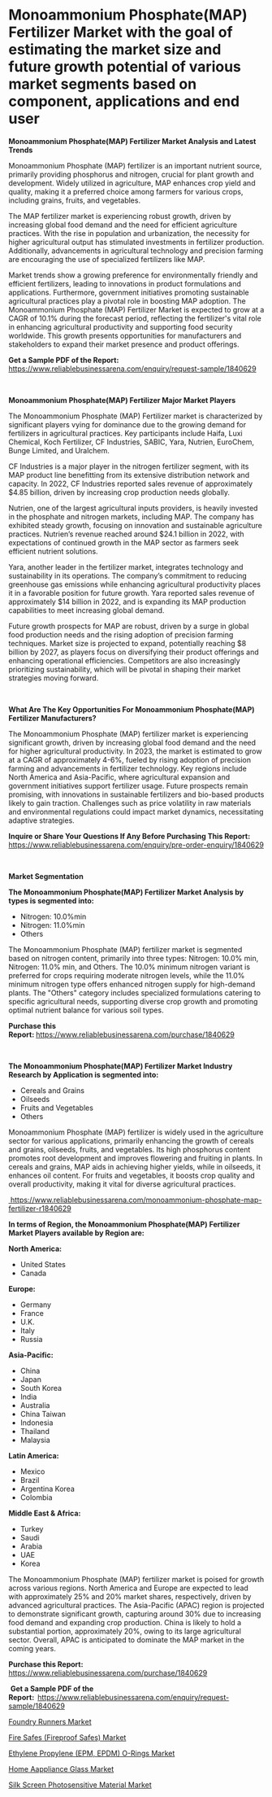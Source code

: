 <p><h1>Monoammonium Phosphate(MAP) Fertilizer Market with the goal of estimating the market size and future growth potential of various market segments based on component, applications and end user</h1></p><p><strong>Monoammonium Phosphate(MAP) Fertilizer Market Analysis and Latest Trends</strong></p>
<p><p>Monoammonium Phosphate (MAP) fertilizer is an important nutrient source, primarily providing phosphorus and nitrogen, crucial for plant growth and development. Widely utilized in agriculture, MAP enhances crop yield and quality, making it a preferred choice among farmers for various crops, including grains, fruits, and vegetables.</p><p>The MAP fertilizer market is experiencing robust growth, driven by increasing global food demand and the need for efficient agriculture practices. With the rise in population and urbanization, the necessity for higher agricultural output has stimulated investments in fertilizer production. Additionally, advancements in agricultural technology and precision farming are encouraging the use of specialized fertilizers like MAP.</p><p>Market trends show a growing preference for environmentally friendly and efficient fertilizers, leading to innovations in product formulations and applications. Furthermore, government initiatives promoting sustainable agricultural practices play a pivotal role in boosting MAP adoption. The Monoammonium Phosphate (MAP) Fertilizer Market is expected to grow at a CAGR of 10.1% during the forecast period, reflecting the fertilizer's vital role in enhancing agricultural productivity and supporting food security worldwide. This growth presents opportunities for manufacturers and stakeholders to expand their market presence and product offerings.</p></p>
<p><strong>Get a Sample PDF of the Report:&nbsp;</strong> <a href="https://www.reliablebusinessarena.com/enquiry/request-sample/1840629?utm_campaign=2195&utm_medium=2&utm_source=Github&utm_content=ia&utm_term=03042025&utm_id=monoammonium-phosphatemap-fertilizer">https://www.reliablebusinessarena.com/enquiry/request-sample/1840629</a></p>
<p>&nbsp;</p>
<p><strong>Monoammonium Phosphate(MAP) Fertilizer Major Market Players</strong></p>
<p><p>The Monoammonium Phosphate (MAP) Fertilizer market is characterized by significant players vying for dominance due to the growing demand for fertilizers in agricultural practices. Key participants include Haifa, Luxi Chemical, Koch Fertilizer, CF Industries, SABIC, Yara, Nutrien, EuroChem, Bunge Limited, and Uralchem.</p><p>CF Industries is a major player in the nitrogen fertilizer segment, with its MAP product line benefitting from its extensive distribution network and capacity. In 2022, CF Industries reported sales revenue of approximately $4.85 billion, driven by increasing crop production needs globally.</p><p>Nutrien, one of the largest agricultural inputs providers, is heavily invested in the phosphate and nitrogen markets, including MAP. The company has exhibited steady growth, focusing on innovation and sustainable agriculture practices. Nutrien’s revenue reached around $24.1 billion in 2022, with expectations of continued growth in the MAP sector as farmers seek efficient nutrient solutions.</p><p>Yara, another leader in the fertilizer market, integrates technology and sustainability in its operations. The company’s commitment to reducing greenhouse gas emissions while enhancing agricultural productivity places it in a favorable position for future growth. Yara reported sales revenue of approximately $14 billion in 2022, and is expanding its MAP production capabilities to meet increasing global demand.</p><p>Future growth prospects for MAP are robust, driven by a surge in global food production needs and the rising adoption of precision farming techniques. Market size is projected to expand, potentially reaching $8 billion by 2027, as players focus on diversifying their product offerings and enhancing operational efficiencies. Competitors are also increasingly prioritizing sustainability, which will be pivotal in shaping their market strategies moving forward.</p></p>
<p>&nbsp;</p>
<p><strong>What Are The Key Opportunities For Monoammonium Phosphate(MAP) Fertilizer Manufacturers?</strong></p>
<p><p>The Monoammonium Phosphate (MAP) fertilizer market is experiencing significant growth, driven by increasing global food demand and the need for higher agricultural productivity. In 2023, the market is estimated to grow at a CAGR of approximately 4-6%, fueled by rising adoption of precision farming and advancements in fertilizer technology. Key regions include North America and Asia-Pacific, where agricultural expansion and government initiatives support fertilizer usage. Future prospects remain promising, with innovations in sustainable fertilizers and bio-based products likely to gain traction. Challenges such as price volatility in raw materials and environmental regulations could impact market dynamics, necessitating adaptive strategies.</p></p>
<p><strong>Inquire or Share Your Questions If Any Before Purchasing This Report:</strong> <a href="https://www.reliablebusinessarena.com/enquiry/pre-order-enquiry/1840629?utm_campaign=2195&utm_medium=2&utm_source=Github&utm_content=ia&utm_term=03042025&utm_id=monoammonium-phosphatemap-fertilizer">https://www.reliablebusinessarena.com/enquiry/pre-order-enquiry/1840629</a></p>
<p>&nbsp;</p>
<p><strong>Market Segmentation</strong></p>
<p><strong>The Monoammonium Phosphate(MAP) Fertilizer Market Analysis by types is segmented into:</strong></p>
<p><ul><li>Nitrogen: 10.0%min</li><li>Nitrogen: 11.0%min</li><li>Others</li></ul></p>
<p><p>The Monoammonium Phosphate (MAP) fertilizer market is segmented based on nitrogen content, primarily into three types: Nitrogen: 10.0% min, Nitrogen: 11.0% min, and Others. The 10.0% minimum nitrogen variant is preferred for crops requiring moderate nitrogen levels, while the 11.0% minimum nitrogen type offers enhanced nitrogen supply for high-demand plants. The "Others" category includes specialized formulations catering to specific agricultural needs, supporting diverse crop growth and promoting optimal nutrient balance for various soil types.</p></p>
<p><strong>Purchase this Report:&nbsp;</strong><a href="https://www.reliablebusinessarena.com/purchase/1840629?utm_campaign=2195&utm_medium=2&utm_source=Github&utm_content=ia&utm_term=03042025&utm_id=monoammonium-phosphatemap-fertilizer">https://www.reliablebusinessarena.com/purchase/1840629</a></p>
<p>&nbsp;</p>
<p><strong>The Monoammonium Phosphate(MAP) Fertilizer Market Industry Research by Application is segmented into:</strong></p>
<p><ul><li>Cereals and Grains</li><li>Oilseeds</li><li>Fruits and Vegetables</li><li>Others</li></ul></p>
<p><p>Monoammonium Phosphate (MAP) fertilizer is widely used in the agriculture sector for various applications, primarily enhancing the growth of cereals and grains, oilseeds, fruits, and vegetables. Its high phosphorus content promotes root development and improves flowering and fruiting in plants. In cereals and grains, MAP aids in achieving higher yields, while in oilseeds, it enhances oil content. For fruits and vegetables, it boosts crop quality and overall productivity, making it vital for diverse agricultural practices.</p></p>
<p><a href="https://www.reliablebusinessarena.com/monoammonium-phosphate-map-fertilizer-r1840629?utm_campaign=2195&utm_medium=2&utm_source=Github&utm_content=ia&utm_term=03042025&utm_id=monoammonium-phosphatemap-fertilizer">&nbsp;https://www.reliablebusinessarena.com/monoammonium-phosphate-map-fertilizer-r1840629</a></p>
<p><strong>In terms of Region, the Monoammonium Phosphate(MAP) Fertilizer Market Players available by Region are:</strong></p>
<p>
    <p> <strong> North America: </strong>
        <ul>
            <li>United States</li>
            <li>Canada</li>
        </ul>
        </p> 
    <p> <strong> Europe: </strong>
        <ul>
            <li>Germany</li>
            <li>France</li>
            <li>U.K.</li>
            <li>Italy</li>
            <li>Russia</li>
        </ul>
        </p> 
    <p> <strong> Asia-Pacific: </strong>
        <ul>
            <li>China</li>
            <li>Japan</li>
            <li>South Korea</li>
            <li>India</li>
            <li>Australia</li>
            <li>China Taiwan</li>
            <li>Indonesia</li>
            <li>Thailand</li>
            <li>Malaysia</li>
        </ul>
        </p> 
    <p> <strong> Latin America: </strong>
        <ul>
            <li>Mexico</li>
            <li>Brazil</li>
            <li>Argentina Korea</li>
            <li>Colombia</li>
        </ul>
        </p> 
    <p> <strong> Middle East & Africa: </strong>
        <ul>
            <li>Turkey</li>
            <li>Saudi</li>
            <li>Arabia</li>
            <li>UAE</li>
            <li>Korea</li>
        </ul>
    </p>
    </p>
<p><p>The Monoammonium Phosphate (MAP) fertilizer market is poised for growth across various regions. North America and Europe are expected to lead with approximately 25% and 20% market shares, respectively, driven by advanced agricultural practices. The Asia-Pacific (APAC) region is projected to demonstrate significant growth, capturing around 30% due to increasing food demand and expanding crop production. China is likely to hold a substantial portion, approximately 20%, owing to its large agricultural sector. Overall, APAC is anticipated to dominate the MAP market in the coming years.</p></p>
<p><strong>Purchase this Report: </strong><a href="https://www.reliablebusinessarena.com/purchase/1840629?utm_campaign=2195&utm_medium=2&utm_source=Github&utm_content=ia&utm_term=03042025&utm_id=monoammonium-phosphatemap-fertilizer">https://www.reliablebusinessarena.com/purchase/1840629</a></p>
<p>&nbsp;<strong>Get a Sample PDF of the Report:&nbsp;&nbsp;</strong><a href="https://www.reliablebusinessarena.com/enquiry/request-sample/1840629?utm_campaign=2195&utm_medium=2&utm_source=Github&utm_content=ia&utm_term=03042025&utm_id=monoammonium-phosphatemap-fertilizer">https://www.reliablebusinessarena.com/enquiry/request-sample/1840629</a></p>
<p><strong></strong></p>
<p><p><a href="https://www.linkedin.com/pulse/market-revenue-growth-forecast-foundry-runners-49-cagr-65jge?utm_campaign=2195&utm_medium=2&utm_source=Github&utm_content=ia&utm_term=03042025&utm_id=monoammonium-phosphatemap-fertilizer">Foundry Runners Market</a></p><p><a href="https://www.linkedin.com/pulse/examining-fire-safes-fireproof-market-globally-latest-trends-9wdke?utm_campaign=2195&utm_medium=2&utm_source=Github&utm_content=ia&utm_term=03042025&utm_id=monoammonium-phosphatemap-fertilizer">Fire Safes (Fireproof Safes) Market</a></p><p><a href="https://github.com/dubelsuehsik/Market-Research-Report-List-1/blob/main/ethylene-propylene-epm-epdm-o-rings-market.md?utm_campaign=2195&utm_medium=2&utm_source=Github&utm_content=ia&utm_term=03042025&utm_id=monoammonium-phosphatemap-fertilizer">Ethylene Propylene (EPM, EPDM) O-Rings Market</a></p><p><a href="https://www.linkedin.com/pulse/home-aappliance-glass-market-analysis-report-offers-forecast-ednhe?utm_campaign=2195&utm_medium=2&utm_source=Github&utm_content=ia&utm_term=03042025&utm_id=monoammonium-phosphatemap-fertilizer">Home Aappliance Glass Market</a></p><p><a href="https://github.com/rndwazeri/Market-Research-Report-List-1/blob/main/silk-screen-photosensitive-material-market.md?utm_campaign=2195&utm_medium=2&utm_source=Github&utm_content=ia&utm_term=03042025&utm_id=monoammonium-phosphatemap-fertilizer">Silk Screen Photosensitive Material Market</a></p></p>